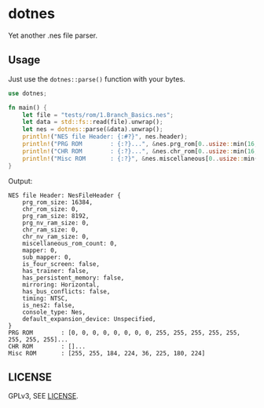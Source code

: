 # dotnes

Yet another .nes file parser.

## Usage

Just use the `dotnes::parse()` function with your bytes.

```rust
use dotnes;

fn main() {
    let file = "tests/rom/1.Branch_Basics.nes";
    let data = std::fs::read(file).unwrap();
    let nes = dotnes::parse(&data).unwrap();
    println!("NES file Header: {:#?}", nes.header);
    println!("PRG ROM        : {:?}...", &nes.prg_rom[0..usize::min(16, nes.prg_rom.len())]);
    println!("CHR ROM        : {:?}...", &nes.chr_rom[0..usize::min(16, nes.chr_rom.len())]);
    println!("Misc ROM       : {:?}", &nes.miscellaneous[0..usize::min(10, nes.miscellaneous.len())]);
}
```

Output: 

```text
NES file Header: NesFileHeader {
    prg_rom_size: 16384,
    chr_rom_size: 0,
    prg_ram_size: 8192,
    prg_nv_ram_size: 0,
    chr_ram_size: 0,
    chr_nv_ram_size: 0,
    miscellaneous_rom_count: 0,
    mapper: 0,
    sub_mapper: 0,
    is_four_screen: false,
    has_trainer: false,
    has_persistent_memory: false,
    mirroring: Horizontal,
    has_bus_conflicts: false,
    timing: NTSC,
    is_nes2: false,
    console_type: Nes,
    default_expansion_device: Unspecified,
}
PRG ROM        : [0, 0, 0, 0, 0, 0, 0, 0, 255, 255, 255, 255, 255, 255, 255, 255]...
CHR ROM        : []...
Misc ROM       : [255, 255, 184, 224, 36, 225, 180, 224]
```

## LICENSE

GPLv3, SEE [LICENSE](https://git.7sdre.am/7sDream/dotnes/src/branch/master/LICENSE).
